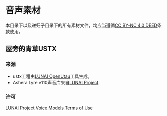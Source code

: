 # 音声素材

本目录下以及递归子目录下的所有素材文件，均应当遵循[CC BY-NC 4.0 DEED](https://creativecommons.org/licenses/by-nc/4.0/deed.en)条款使用。

## 屋旁的青草USTX

### 来源
- ustx工程由[LUNAI OpenUtau](https://lunaiproject.github.io/)工具生成。
- Ashera Lyre v110声音库来自[LUNAI Project](https://lunaiproject.github.io/singers/ashera_lyre/).

### 许可
[LUNAI Project Voice Models Terms of Use](https://lunaiproject.github.io/termsofuse/)